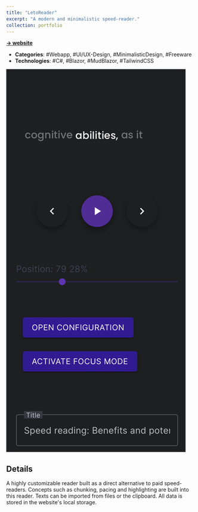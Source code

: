 ```yaml
---
title: "LetoReader"
excerpt: "A modern and minimalistic speed-reader."
collection: portfolio
---
```

**[-> website](https://reader.davidewiest.com)**

- **Categories**: #Webapp, #UI/UX-Design, #MinimalisticDesign, #Freeware
- **Technologies**: #C#, #Blazor, #MudBlazor, #TailwindCSS

<img src="/images/reader/readerShowcase.jpeg">

## Details
A highly customizable reader built as a direct alternative to paid speed-readers. Concepts such as chunking, pacing and highlighting are built into this reader. Texts can be imported from files or the clipboard. All data is stored in the website's local storage.
